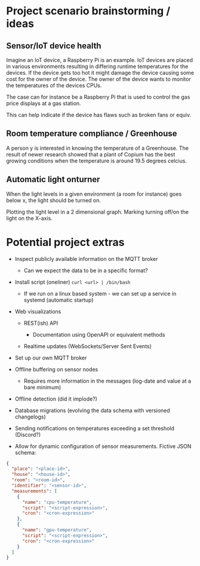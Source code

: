 # Project scenario brainstorming / ideas

## Sensor/IoT device health

Imagine an IoT device, a Raspberry Pi is an example. 
IoT devices are placed in various environments resulting in differing runtime temperatures for the devices. 
If the device gets too hot it might damage the device causing some cost for the owner of the device. 
The owner of the device wants to monitor the temperatures of the devices CPUs.


The case can for instance be a Raspberry Pi that is used to control the gas price displays at a gas station.

This can help indicate if the device has flaws such as broken fans or equiv.


## Room temperature compliance / Greenhouse

A person y is interested in knowing the temperature of a Greenhouse. 
The result of newer research showed that a plant of Copium has the best growing conditions when the temperature is around 19.5 degrees celcius.


## Automatic light onturner

When the light levels in a given environment (a room for instance) goes below x, the light should be turned on.


Plotting the light level in a 2 dimensional graph. 
Marking turning off/on the light on the X-axis.


# Potential project extras

- Inspect publicly available information on the MQTT broker
  - Can we expect the data to be in a specific format? 

- Install script (oneliner) `curl <url> | /bin/bash`
  - If we run on a linux based system - we can set up a service in systemd (automatic startup)

- Web visualizations
  - REST(ish) API
    - Documentation using OpenAPI or equivalent methods

  - Realtime updates (WebSockets/Server Sent Events)

- Set up our own MQTT broker

- Offline buffering on sensor nodes
  - Requires more information in the messages (log-date and value at a bare minimum)

- Offline detection (did it implode?)

- Database migrations (evolving the data schema with versioned changelogs)

- Sending notifications on temperatures exceeding a set threshold (Discord?)

- Allow for dynamic configuration of sensor measurements. Fictive JSON schema: 
  
```json
{
  "place": "<place-id>",
  "house": "<house-id>",
  "room": "<room-id>",
  "identifier": "<sensor-id>",
  "measurements": [
    {
      "name": "cpu-temperature",
      "script": "<script-expression>",
      "cron": "<cron-expression>"
    },
    {
      "name": "gpu-temperature",
      "script": "<script-expression>",
      "cron": "<cron-expression>"
    }
  ]
}
``` 